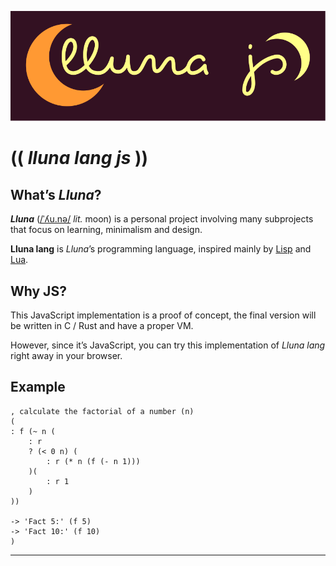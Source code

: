 ![](logo.svg)

# (( _lluna lang js_ ))

## What’s _Lluna_?

**_Lluna_** ([/ˈʎu.nə/](https://en.wiktionary.org/wiki/lluna) _lit._ moon) is a personal project involving many subprojects that focus on learning, minimalism and design.

**Lluna lang** is _Lluna_’s programming language, inspired mainly by [Lisp](<https://en.wikipedia.org/wiki/Lisp_(programming_language)>) and [Lua](<https://en.wikipedia.org/wiki/Lua_(programming_language)>).

## Why JS?

This JavaScript implementation is a proof of concept, the final version will be written in C / Rust and have a proper VM.

However, since it’s JavaScript, you can try this implementation of _Lluna lang_ right away in your browser.

## Example

```
, calculate the factorial of a number (n)
(
: f (~ n (
	: r
	? (< 0 n) (
		: r (* n (f (- n 1)))
	)(
		: r 1
	)
))

-> 'Fact 5:' (f 5)
-> 'Fact 10:' (f 10)
)
```

---
